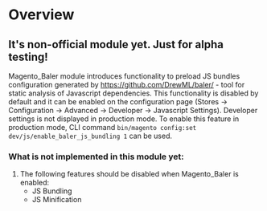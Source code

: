 # Overview

## **It's non-official module yet. Just for alpha testing!**

Magento_Baler module introduces functionality to preload JS bundles configuration generated by https://github.com/DrewML/baler/ - tool for static analysis of Javascript dependencies.
This functionality is disabled by default and it can be enabled on the configuration page (Stores -> Configuration -> Advanced -> Developer -> Javascript Settings).
Developer settings is not displayed in production mode. To enable this feature in production mode, CLI command `bin/magento config:set dev/js/enable_baler_js_bundling 1` can be used.

### What is not implemented in this module yet:
1. The following features should be disabled when Magento_Baler is enabled:
   - JS Bundling
   - JS Minification
